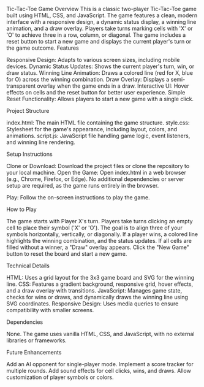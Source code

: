 Tic-Tac-Toe Game
Overview
This is a classic two-player Tic-Tac-Toe game built using HTML, CSS, and JavaScript. The game features a clean, modern interface with a responsive design, a dynamic status display, a winning line animation, and a draw overlay. Players take turns marking cells with 'X' or 'O' to achieve three in a row, column, or diagonal. The game includes a reset button to start a new game and displays the current player's turn or the game outcome.
Features

Responsive Design: Adapts to various screen sizes, including mobile devices.
Dynamic Status Updates: Shows the current player's turn, win, or draw status.
Winning Line Animation: Draws a colored line (red for X, blue for O) across the winning combination.
Draw Overlay: Displays a semi-transparent overlay when the game ends in a draw.
Interactive UI: Hover effects on cells and the reset button for better user experience.
Simple Reset Functionality: Allows players to start a new game with a single click.

Project Structure

index.html: The main HTML file containing the game structure.
style.css: Stylesheet for the game's appearance, including layout, colors, and animations.
script.js: JavaScript file handling game logic, event listeners, and winning line rendering.

Setup Instructions

Clone or Download: Download the project files or clone the repository to your local machine.
Open the Game:
Open index.html in a web browser (e.g., Chrome, Firefox, or Edge).
No additional dependencies or server setup are required, as the game runs entirely in the browser.


Play: Follow the on-screen instructions to play the game.

How to Play

The game starts with Player X's turn.
Players take turns clicking an empty cell to place their symbol ('X' or 'O').
The goal is to align three of your symbols horizontally, vertically, or diagonally.
If a player wins, a colored line highlights the winning combination, and the status updates.
If all cells are filled without a winner, a "Draw" overlay appears.
Click the "New Game" button to reset the board and start a new game.

Technical Details

HTML: Uses a grid layout for the 3x3 game board and SVG for the winning line.
CSS: Features a gradient background, responsive grid, hover effects, and a draw overlay with transitions.
JavaScript: Manages game state, checks for wins or draws, and dynamically draws the winning line using SVG coordinates.
Responsive Design: Uses media queries to ensure compatibility with smaller screens.

Dependencies

None. The game uses vanilla HTML, CSS, and JavaScript, with no external libraries or frameworks.

Future Enhancements

Add an AI opponent for single-player mode.
Implement a score tracker for multiple rounds.
Add sound effects for cell clicks, wins, and draws.
Allow customization of player symbols or colors.

